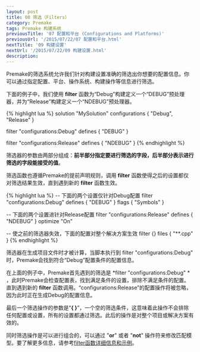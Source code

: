 ```yaml
---
layout: post
title: 08 筛选（Filters）
category: Premake
tags: Premake 构建系统
previousTitle: '07 配置和平台 (Configurations and Platforms)'
previousUrl: '/2015/07/22/07 配置和平台.html'
nextTitle: '09 构建设置'
nextUrl: '/2015/07/22/09 构建设置.html'
description:
---
```


Premake的筛选系统允许我们针对构建设置准确的筛选出你想要的配置信息。你可以通过指定配置、平台、操作系统、构建操作等信息进行筛选。

下面的例子中，我们使用 **filter** 函数为“Debug”构建定义一个“DEBUG”预处理器，并为“Release”构建定义一个“NDEBUG”预处理器。

{% highlight lua %}
solution "MySolution"
   configurations { "Debug", "Release" }

   filter "configurations:Debug"
      defines { "DEBUG" }

   filter "configurations:Release"
      defines { "NDEBUG" }
{% endhighlight %}

筛选器的参数由两部分组成：**前半部分指定要进行筛选的字段，后半部分表示进行筛选的字段能接受的值**。

筛选函数也遵循Premake的提前声明规则，调用 **filter** 函数使得之后的设置都仅对筛选结果生效，直到遇到新的 **filter** 函数生效。

{% highlight lua %}
-- 下面的两个设置仅针对Debug配置
filter "configurations:Debug"
  defines { "DEBUG" }
  flags { "Symbols" }

-- 下面的两个设置进针对Release配置
filter "configurations:Release"
  defines { "NDEBUG" }
  optimize "On"

-- 使之前的筛选器失效，下面的配置对整个解决方案生效
filter {}
  files { "**.cpp" }
{% endhighlight %}

筛选器在生成项目文件时才被计算，当脚本执行到 filter "configurations:Debug" 时，Premake会找到符合“Debug”配置条件的配置信息。

在上面的例子中，Premake首先遇到的筛选是 *filter "configurations:Debug" * ，此时Premake会检查配置表，找到满足条件的设置，排除不满足条件的配置。直到遇到新的 **filter** 函数调用。“configurations:Release”的配置操作将被忽略，因为此时正在生成Debug的配置信息。

最后一个筛选操作的参数是“**{ }**”，一个空的筛选条件，这意味着此操作不会排除任何配置或设置，所有的设置都通过筛选。此后的操作是对整个项目或解决方案有效的。

同时筛选操作是可以进行组合的，可以通过 "**or**" 或者 "**not**" 操作符来修改匹配模型。要了解更多信息，请参考[filter函数详细信息和示例](https://github.com/premake/premake-core/wiki/filter)。
